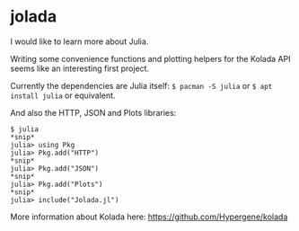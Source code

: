 # jolada

I would like to learn more about Julia. 

Writing some convenience functions and plotting helpers for the Kolada API seems like an interesting first project. 

Currently the dependencies are Julia itself:
```$ pacman -S julia```
or 
```$ apt install julia```
or equivalent. 

And also the HTTP, JSON and Plots libraries:
```
$ julia
*snip*
julia> using Pkg
julia> Pkg.add("HTTP")
*snip*
julia> Pkg.add("JSON")
*snip*
julia> Pkg.add("Plots")
*snip*
julia> include("Jolada.jl")
```

More information about Kolada here: 
https://github.com/Hypergene/kolada
